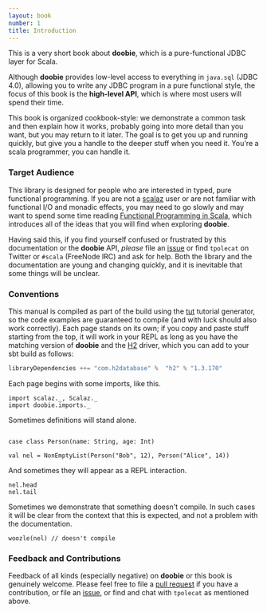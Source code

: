 ```yaml
---
layout: book
number: 1
title: Introduction
---
```



This is a very short book about **doobie**, which is a pure-functional JDBC layer for Scala. 

Although **doobie** provides low-level access to everything in `java.sql` (JDBC 4.0), allowing you to write any JDBC program in a pure functional style, the focus of this book is the **high-level API**, which is where most users will spend their time.

This book is organized cookbook-style: we demonstrate a common task and then explain how it works, probably going into more detail than you want, but you may return to it later. The goal is to get you up and running quickly, but give you a handle to the deeper stuff when you need it. You're a scala programmer, you can handle it.


### Target Audience

This library is designed for people who are interested in typed, pure functional programming. If you are not a [scalaz](https://github.com/scalaz/scalaz) user or are not familiar with functional I/O and monadic effects, you may need to go slowly and may want to spend some time reading [Functional Programming in Scala](http://manning.com/bjarnason/), which introduces all of the ideas that you will find when exploring **doobie**.

Having said this, if you find yourself confused or frustrated by this documentation or the **doobie** API, *please* file an [issue](https://github.com/tpolecat/doobie/issues) or find `tpolecat` on Twitter or `#scala` (FreeNode IRC) and ask for help. Both the library and the documentation are young and changing quickly, and it is inevitable that some things will be unclear.


### Conventions

This manual is compiled as part of the build using the [tut](https://github.com/tpolecat/tut) tutorial generator, so the code examples are guaranteed to compile (and with luck should also work correctly). Each page stands on its own; if you copy and paste stuff starting from the top, it will work in your REPL as long as you have the matching version of **doobie** and the [H2](http://www.h2database.com/) driver, which you can add to your sbt build as follows:

```scala
libraryDependencies ++= "com.h2database" %  "h2" % "1.3.170"
```

Each page begins with some imports, like this.

```tut:silent
import scalaz._, Scalaz._
import doobie.imports._
```

Sometimes definitions will stand alone.

```tut:silent

case class Person(name: String, age: Int)

val nel = NonEmptyList(Person("Bob", 12), Person("Alice", 14))
```

And sometimes they will appear as a REPL interaction.

```tut
nel.head
nel.tail
```

Sometimes we demonstrate that something doesn't compile. In such cases it will be clear from the context that this is expected, and not a problem with the documentation.

```tut:nofail
woozle(nel) // doesn't compile
```

### Feedback and Contributions

Feedback of all kinds (especially negative) on **doobie** or this book is genuinely welcome. Please feel free to file a [pull request](https://github.com/tpolecat/doobie) if you have a contribution, or file an [issue](https://github.com/tpolecat/doobie/issues), or find and chat with `tpolecat` as mentioned above.

